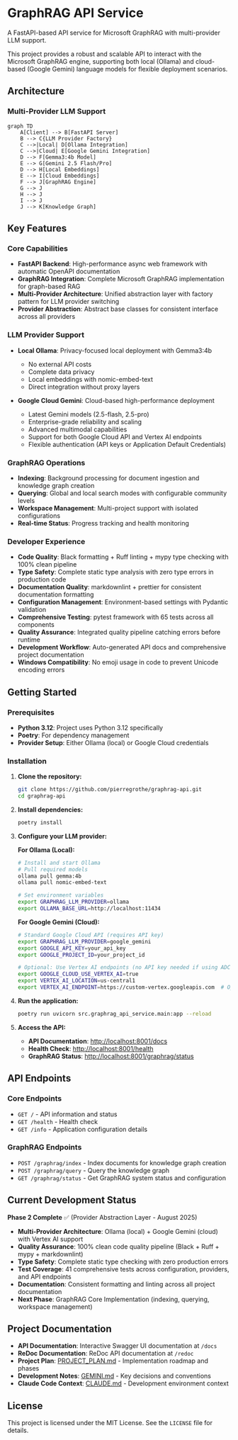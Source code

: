 # GraphRAG API Service

A FastAPI-based API service for Microsoft GraphRAG with multi-provider LLM support.

This project provides a robust and scalable API to interact with the Microsoft GraphRAG engine, supporting both
local (Ollama) and cloud-based (Google Gemini) language models for flexible deployment scenarios.

## Architecture

### Multi-Provider LLM Support

```mermaid
graph TD
    A[Client] --> B[FastAPI Server]
    B --> C{LLM Provider Factory}
    C -->|Local| D[Ollama Integration]
    C -->|Cloud| E[Google Gemini Integration]
    D --> F[Gemma3:4b Model]
    E --> G[Gemini 2.5 Flash/Pro]
    D --> H[Local Embeddings]
    E --> I[Cloud Embeddings]
    F --> J[GraphRAG Engine]
    G --> J
    H --> J
    I --> J
    J --> K[Knowledge Graph]
```

## Key Features

### Core Capabilities

- **FastAPI Backend**: High-performance async web framework with automatic OpenAPI documentation
- **GraphRAG Integration**: Complete Microsoft GraphRAG implementation for graph-based RAG
- **Multi-Provider Architecture**: Unified abstraction layer with factory pattern for LLM provider switching
- **Provider Abstraction**: Abstract base classes for consistent interface across all providers

### LLM Provider Support

- **Local Ollama**: Privacy-focused local deployment with Gemma3:4b
    - No external API costs
    - Complete data privacy
    - Local embeddings with nomic-embed-text
    - Direct integration without proxy layers

- **Google Cloud Gemini**: Cloud-based high-performance deployment
    - Latest Gemini models (2.5-flash, 2.5-pro)
    - Enterprise-grade reliability and scaling
    - Advanced multimodal capabilities
    - Support for both Google Cloud API and Vertex AI endpoints
    - Flexible authentication (API keys or Application Default Credentials)

### GraphRAG Operations

- **Indexing**: Background processing for document ingestion and knowledge graph creation
- **Querying**: Global and local search modes with configurable community levels
- **Workspace Management**: Multi-project support with isolated configurations
- **Real-time Status**: Progress tracking and health monitoring

### Developer Experience

- **Code Quality**: Black formatting + Ruff linting + mypy type checking with 100% clean pipeline
- **Type Safety**: Complete static type analysis with zero type errors in production code
- **Documentation Quality**: markdownlint + prettier for consistent documentation formatting
- **Configuration Management**: Environment-based settings with Pydantic validation
- **Comprehensive Testing**: pytest framework with 65 tests across all components
- **Quality Assurance**: Integrated quality pipeline catching errors before runtime
- **Development Workflow**: Auto-generated API docs and comprehensive project documentation
- **Windows Compatibility**: No emoji usage in code to prevent Unicode encoding errors

## Getting Started

### Prerequisites

- **Python 3.12**: Project uses Python 3.12 specifically
- **Poetry**: For dependency management
- **Provider Setup**: Either Ollama (local) or Google Cloud credentials

### Installation

1. **Clone the repository:**

    ```bash
    git clone https://github.com/pierregrothe/graphrag-api.git
    cd graphrag-api
    ```

2. **Install dependencies:**

    ```bash
    poetry install
    ```

3. **Configure your LLM provider:**

    **For Ollama (Local):**

    ```bash
    # Install and start Ollama
    # Pull required models
    ollama pull gemma:4b
    ollama pull nomic-embed-text

    # Set environment variables
    export GRAPHRAG_LLM_PROVIDER=ollama
    export OLLAMA_BASE_URL=http://localhost:11434
    ```

    **For Google Gemini (Cloud):**

    ```bash
    # Standard Google Cloud API (requires API key)
    export GRAPHRAG_LLM_PROVIDER=google_gemini
    export GOOGLE_API_KEY=your_api_key
    export GOOGLE_PROJECT_ID=your_project_id

    # Optional: Use Vertex AI endpoints (no API key needed if using ADC)
    export GOOGLE_CLOUD_USE_VERTEX_AI=true
    export VERTEX_AI_LOCATION=us-central1
    export VERTEX_AI_ENDPOINT=https://custom-vertex.googleapis.com  # Optional custom endpoint
    ```

4. **Run the application:**

    ```bash
    poetry run uvicorn src.graphrag_api_service.main:app --reload
    ```

5. **Access the API:**
    - **API Documentation**: <http://localhost:8001/docs>
    - **Health Check**: <http://localhost:8001/health>
    - **GraphRAG Status**: <http://localhost:8001/graphrag/status>

## API Endpoints

### Core Endpoints

- `GET /` - API information and status
- `GET /health` - Health check
- `GET /info` - Application configuration details

### GraphRAG Endpoints

- `POST /graphrag/index` - Index documents for knowledge graph creation
- `POST /graphrag/query` - Query the knowledge graph
- `GET /graphrag/status` - Get GraphRAG system status and configuration

## Current Development Status

**Phase 2 Complete** ✅ (Provider Abstraction Layer - August 2025)

- **Multi-Provider Architecture**: Ollama (local) + Google Gemini (cloud) with Vertex AI support
- **Quality Assurance**: 100% clean code quality pipeline (Black + Ruff + mypy + markdownlint)
- **Type Safety**: Complete static type checking with zero production errors
- **Test Coverage**: 41 comprehensive tests across configuration, providers, and API endpoints
- **Documentation**: Consistent formatting and linting across all project documentation
- **Next Phase**: GraphRAG Core Implementation (indexing, querying, workspace management)

## Project Documentation

- **API Documentation**: Interactive Swagger UI documentation at `/docs`
- **ReDoc Documentation**: ReDoc API documentation at `/redoc`
- **Project Plan**: [PROJECT_PLAN.md](PROJECT_PLAN.md) - Implementation roadmap and phases
- **Development Notes**: [GEMINI.md](GEMINI.md) - Key decisions and conventions
- **Claude Code Context**: [CLAUDE.md](CLAUDE.md) - Development environment context

## License

This project is licensed under the MIT License. See the `LICENSE` file for details.
